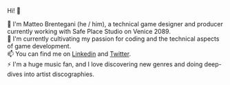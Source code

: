 Hi! 👋


🔭 I'm Matteo Brentegani (he / him), a technical game designer and producer currently working with Safe Place Studio on Venice 2089.</br>
🌱 I'm currently cultivating my passion for coding and the technical aspects of game development.</br>
📫 You can find me on <a href = "https://www.linkedin.com/in/matteo-brentegani/">Linkedin</a> and <a href = "https://twitter.com/MatteoBrente">Twitter</a>.</br>
⚡ I'm a huge music fan, and I love discovering new genres and doing deep-dives into artist discographies.
